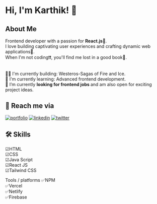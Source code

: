 
# Hi, I'm Karthik! 👋


## About Me
   Frontend developer with a passion for <strong>React.js</strong>:blue_heart:.<br> I love building captivating user experiences and crafting dynamic web applications:green_heart:.<br> When I'm not coding:exclamation::exclamation:, you'll find me lost in a good book:orange_book:.

## 
 👩‍💻 I'm currently building: Westeros-Sagas of Fire and Ice.<br>
 🧠 I'm currently learning: Advanced frontend development.<br>
 🔭 I’m currently <strong>looking for frontend jobs </strong> and am also open for exciting project ideas.<br>


## 🚀 Reach me via
[![portfolio](https://img.shields.io/badge/my_portfolio-000?style=for-the-badge&logo=ko-fi&logoColor=white)](https://portfolio-three-drab-61.vercel.app/)
[![linkedin](https://img.shields.io/badge/linkedin-0A66C2?style=for-the-badge&logo=linkedin&logoColor=white)](https://www.linkedin.com/in/karthik-c-b-40b7761b6)
[![twitter](https://img.shields.io/badge/twitter-1DA1F2?style=for-the-badge&logo=twitter&logoColor=white)](https://twitter.com/C_B_Karthik)


## 🛠 Skills
&#9745;HTML<br>
&#9745;CSS<br>
&#9745;Java Script<br>
&#9745;React JS<br>
&#9745;Tailwind CSS<br>

 Tools / platforms 
:white_check_mark:NPM<br>
:white_check_mark:Vercel<br>
:white_check_mark:Netlify<br>
:white_check_mark:Firebase<br>
